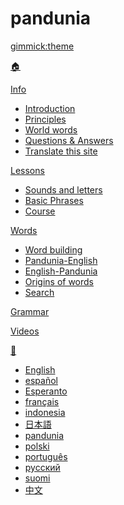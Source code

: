 # pandunia
[gimmick:theme](readable)

[🏠](index.md)

[Info]()

  * [Introduction](dunia_bax.md)
  * [Principles](filsof.md)
  * [World words](dunia_loge.md)
  * [Questions & Answers](eske_i_jawabe.md)
  * [Translate this site](tarja_netoloke.md)

[Lessons]()

  * [Sounds and letters](abc.md)
  * [Basic Phrases](fraze.md)
  * [Course](darse.md)

[Words]()

  * [Word building](lekse_lojia.md)
  * [Pandunia-English](pandunia-engli.md)
  * [English-Pandunia](engli-pandunia.md)
  * [Origins of words](leksaslia.md)
  * [Search](tiddly.html)

[Grammar](kanun.md)

[Videos](../pandunia/filme.md)

[💬]()

  * [English](../engli/index.md)
  * [español](../espani/index.md)
  * [Esperanto](../esperanti/index.md)
  * [français](../fransi/index.md)
  * [indonesia](../malayu/index.md)
  * [日本語](../nipon/index.md)
  * [pandunia](../pandunia/index.md)
  * [polski](../polski/index.md)
  * [português](../portugali/index.md)
  * [русский](../rusi/index.md)
  * [suomi](../suomi/index.md)
  * [中文](../cini/index.md)

